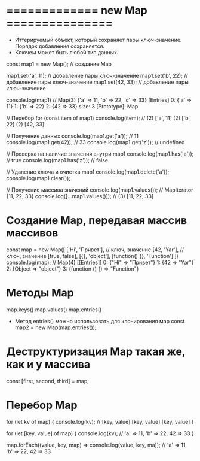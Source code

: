 # ============= new Map ===============
* Иттерируемый объект, который сохраняет пары ключ-значение. Порядок добавления сохраняется.
* Ключем может быть любой тип данных.

const map1 = new Map(); // создание Map

map1.set('a', 11); // добавление пары ключ-значение
map1.set('b', 22); // добавление пары ключ-значение
map1.set(42, 33); // добавление пары ключ-значение

console.log(map1) // Map(3) {'a' => 11, 'b' => 22, 'c' => 33} 
					[Entries]
					0: {'a' => 11}
					1: {'b' => 22}
					2: {42 => 33}
					size: 3
					[Prototype]: Map

// Перебор
for (const item of map1) console.log(item); //	(2) ['a', 11]
												(2) ['b', 22]
												(2) [42, 33]

// Получение данных
console.log(map1.get('a')); // 11
console.log(map1.get(42)); // 33
console.log(map1.get('z')); // undefined

// Проверка на наличие значения внутри map1
console.log(map1.has('a')); // true
console.log(map1.has('z')); // false

// Удаление ключа и очистка map1
console.log(map1.delete('a'));
console.log(map1.clear());

// Получение массива значений
console.log(map1.values()); // MapIterator {11, 22, 33}
console.log([...map1.values()]); // (3) [11, 22, 33]

# Создание Мар, передавая массив массивов
const map = new Map([
	['Hi', 'Привет'], // ключ, значение
	[42, 'Yar'], // ключ, значение
	[true, false],
	[{}, 'object'],
	[function() {}, 'Function']
])
 console.log(map); // 
 Map(4)
[[Entries]]
0: {"Hi" => "Привет"}
1: {42 => "Yar"}
2: {Object => "object"}
3: {function () {} => "Function"}

# Методы Мар
map.keys()
map.values()
map.entries()

* Метод entries() можно использовать для клонирования мар
const map2 = new Map(map.entries());

# Деструктуризация Мар такая же, как и у массива
const [first, second, third] = map;

# Перебор Мар
for (let kv of map) {
	console.log(kv); // [key, value] [key, value] [key, value]
}

for (let [key, value] of map) {
	console.log(kv); // 'a' => 11, 'b' => 22, 42 => 33
}

map.forEach((value, key, map) => console.log(value, key, ma)); // 'a' => 11, 'b' => 22, 42 => 33